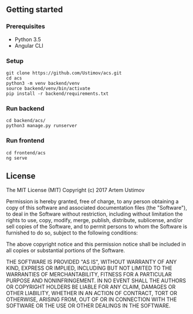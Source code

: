 

## Getting started

### Prerequisites

* Python 3.5
* Angular CLI

### Setup

```
git clone https://github.com/Ustimov/acs.git
cd acs
python3 -m venv backend/venv
source backend/venv/bin/activate
pip install -r backend/requirements.txt
```

### Run backend

```
cd backend/acs/
python3 manage.py runserver
```

### Run frontend

```
cd frontend/acs
ng serve
```

## License

The MIT License (MIT) Copyright (c) 2017 Artem Ustimov

Permission is hereby granted, free of charge, to any person obtaining a copy of this software and associated documentation files (the "Software"), to deal in the Software without restriction, including without limitation the rights to use, copy, modify, merge, publish, distribute, sublicense, and/or sell copies of the Software, and to permit persons to whom the Software is furnished to do so, subject to the following conditions:

The above copyright notice and this permission notice shall be included in all copies or substantial portions of the Software.

THE SOFTWARE IS PROVIDED "AS IS", WITHOUT WARRANTY OF ANY KIND, EXPRESS OR IMPLIED, INCLUDING BUT NOT LIMITED TO THE WARRANTIES OF MERCHANTABILITY, FITNESS FOR A PARTICULAR PURPOSE AND NONINFRINGEMENT. IN NO EVENT SHALL THE AUTHORS OR COPYRIGHT HOLDERS BE LIABLE FOR ANY CLAIM, DAMAGES OR OTHER LIABILITY, WHETHER IN AN ACTION OF CONTRACT, TORT OR OTHERWISE, ARISING FROM, OUT OF OR IN CONNECTION WITH THE SOFTWARE OR THE USE OR OTHER DEALINGS IN THE SOFTWARE.